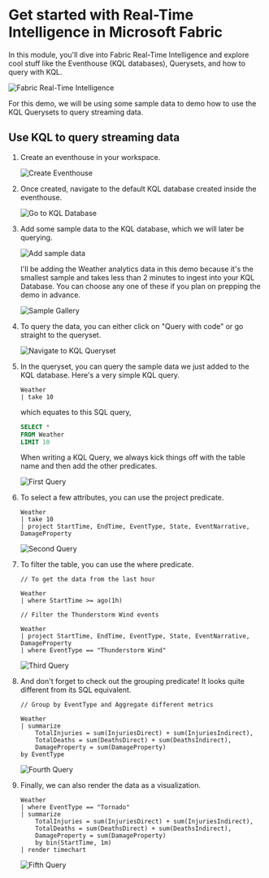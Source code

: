 # Get started with Real-Time Intelligence in Microsoft Fabric

In this module, you'll dive into Fabric Real-Time Intelligence and explore cool stuff like the Eventhouse (KQL databases), Querysets, and how to query with KQL.

![Fabric Real-Time Intelligence](../images/kql-overview-schematic-fabric-rti.png)

For this demo, we will be using some sample data to demo how to use the KQL Querysets to query streaming data.

## Use KQL to query streaming data

1. Create an eventhouse in your workspace.

    ![Create Eventhouse](../images/kql-create-eventhouse.png)

2. Once created, navigate to the default KQL database created inside the eventhouse.

    ![Go to KQL Database](../images/kql-navigate-kql-database.png)

3. Add some sample data to the KQL database, which we will later be querying.

    ![Add sample data](../images/kql-add-sample-data.png)

    I'll be adding the Weather analytics data in this demo because it's the smallest sample and takes less than 2 minutes to ingest into your KQL Database. You can choose any one of these if you plan on prepping the demo in advance.

    ![Sample Gallery](../images/kql-sample-gallery.png)

4. To query the data, you can either click on "Query with code" or go straight to the queryset.

    ![Navigate to KQL Queryset](../images/kql-navigate-queryset.png)

5. In the queryset, you can query the sample data we just added to the KQL database. Here's a very simple KQL query.

    ```kql
    Weather
    | take 10
    ```

    which equates to this SQL query,

    ```sql
    SELECT *
    FROM Weather
    LIMIT 10
    ```

    When writing a KQL Query, we always kick things off with the table name and then add the other predicates.

    ![First Query](../images/kql-first-query.png)

6. To select a few attributes, you can use the project predicate.

    ```kql
    Weather
    | take 10
    | project StartTime, EndTime, EventType, State, EventNarrative, DamageProperty
    ```

    ![Second Query](../images/kql-second-query.png)

7. To filter the table, you can use the where predicate.

    ```kql
    // To get the data from the last hour
    
    Weather
    | where StartTime >= ago(1h)
    ```

    ```kql
    // Filter the Thunderstorm Wind events

    Weather
    | project StartTime, EndTime, EventType, State, EventNarrative, DamageProperty
    | where EventType == "Thunderstorm Wind"
    ```

    ![Third Query](../images/kql-third-query.png)

8. And don't forget to check out the grouping predicate! It looks quite different from its SQL equivalent.

    ```kql
    // Group by EventType and Aggregate different metrics

    Weather
    | summarize
        TotalInjuries = sum(InjuriesDirect) + sum(InjuriesIndirect),
        TotalDeaths = sum(DeathsDirect) + sum(DeathsIndirect),
        DamageProperty = sum(DamageProperty)
    by EventType
    ```

    ![Fourth Query](../images/kql-fourth-query.png)

9. Finally, we can also render the data as a visualization.

    ```kql
    Weather
    | where EventType == "Tornado"
    | summarize 
        TotalInjuries = sum(InjuriesDirect) + sum(InjuriesIndirect),
        TotalDeaths = sum(DeathsDirect) + sum(DeathsIndirect),
        DamageProperty = sum(DamageProperty)
        by bin(StartTime, 1m)
    | render timechart
    ```

    ![Fifth Query](../images/kql-fifth-query.png)

